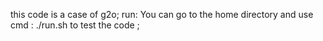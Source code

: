 this code is a case of g2o;
run:
You can go to the home directory and use cmd : ./run.sh            to test the code ;
